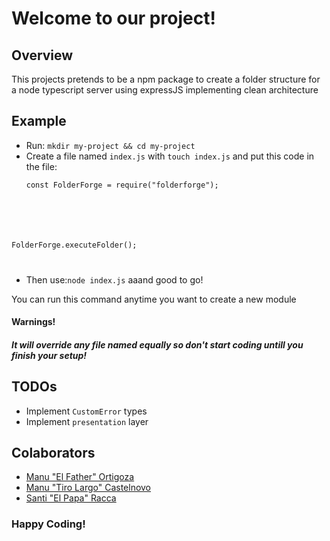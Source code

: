 # Welcome to our project!

## Overview

This projects pretends to be a npm package to create a folder structure for a node typescript server using expressJS implementing clean architecture

## Example
- Run: `mkdir my-project && cd my-project`
- Create a file named `index.js` with `touch index.js` and put this code in the file:
  <pre><code>const FolderForge = require("folderforge");

FolderForge.executeFolder();

  </code></pre>

- Then use:`node index.js` aaand good to go!

You can run this command anytime you want to create a new module

#### Warnings!
##### It will override any file named equally so don't start coding untill you finish your setup!

## TODOs
- Implement `CustomError` types
- Implement `presentation` layer

## Colaborators

<ul>
  <li><a href="https://github.com/doggbmx/">Manu "El Father" Ortigoza</a></li>
   <li><a href="https://github.com/manucastelnovo/">Manu "Tiro Largo" Castelnovo</a></li>
   <li><a href="https://github.com/santiracca/">Santi "El Papa" Racca</a></li>
</ul>

### Happy Coding!
